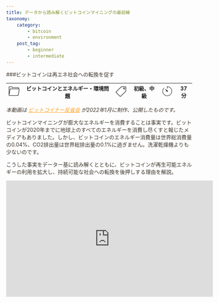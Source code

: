 ```yaml
---
title: データから読み解くビットコインマイニングの最前線
taxonomy:
    category:
        - bitcoin
        - environment
    post_tag:
        - beginner
        - intermediate
---
```


<style>
img[alt*="Category"], 
img[alt*="Tag"], 
img[alt*="Time"] {
    width:30px;
    height:30px;
    object-fit: cover;
}
p {
    color: #3d362d;
}
a {
    color: #ff9f1c;
}
a:hover {
    color: #2ec4b6;
}
</style>

###ビットコインは再エネ社会への転換を促す

|  ![Category](/_images/category.png)  |  ビットコインとエネルギー・環境問題  |  ![Tag](/_images/tag.png)  |  初級、中級  | ![Time](/_images/timer.png)  |  37分  |
| ---- | ---- | ---- | ---- | ---- | ---- |

*本動画は [ビットコイナー反省会](https://www.youtube.com/channel/UCRP9Ij6gL9IViB7MS3Ez9aw) が2022年1月に制作、公開したものです。*

ビットコインマイニングが膨大なエネルギーを消費することは事実です。ビットコインが2020年までに地球上のすべてのエネルギーを消費し尽くすと報じたメディアもありました。しかし、ビットコインのエネルギー消費量は世界総消費量の0.04%、CO2排出量は世界総排出量の0.1%に過ぎません。洗濯乾燥機よりも少ないのです。

こうした事実をデーター基に読み解くとともに、ビットコインが再生可能エネルギーの利用を拡大し、持続可能な社会への転換を後押しする理由を解説。

<center><iframe width="560" height="315" src="https://www.youtube.com/embed/oD3B4qm2HTg" title="YouTube video player" frameborder="0" allow="accelerometer; autoplay; clipboard-write; encrypted-media; gyroscope; picture-in-picture" allowfullscreen></iframe></center>